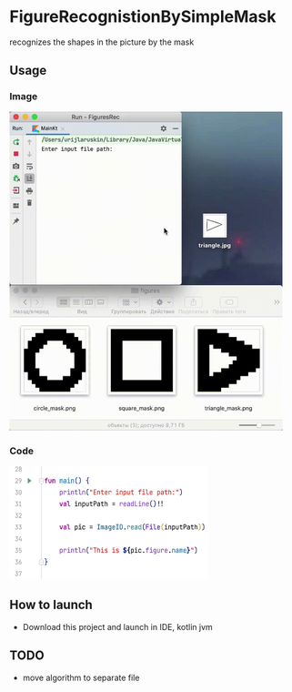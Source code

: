 # FigureRecognistionBySimpleMask

recognizes the shapes in the picture by the mask

## Usage
### Image
<img src="https://github.com/yoloroy/FigureRecognistionBySimpleMask/blob/master/readmeRes/usageImage.gif" width="480" height="560">

### Code
<img src="https://github.com/yoloroy/FigureRecognistionBySimpleMask/blob/master/readmeRes/usageCode.png" width="350" height="200">

## How to launch
* Download this project and launch in IDE, kotlin jvm

## TODO
* move algorithm to separate file
